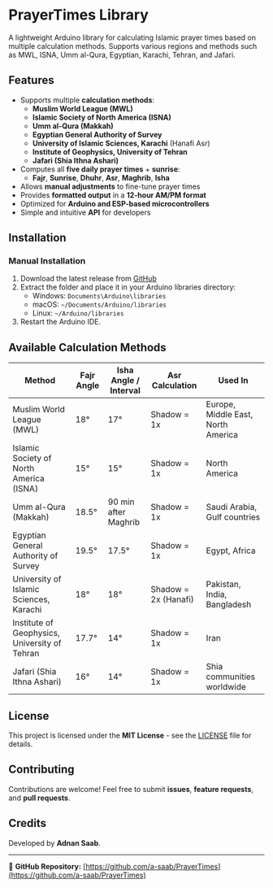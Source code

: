 # PrayerTimes Library

A lightweight Arduino library for calculating Islamic prayer times based on multiple calculation methods. Supports various regions and methods such as MWL, ISNA, Umm al-Qura, Egyptian, Karachi, Tehran, and Jafari.

## Features
- Supports multiple **calculation methods**:
  - **Muslim World League (MWL)**
  - **Islamic Society of North America (ISNA)**
  - **Umm al-Qura (Makkah)**
  - **Egyptian General Authority of Survey**
  - **University of Islamic Sciences, Karachi** (Hanafi Asr)
  - **Institute of Geophysics, University of Tehran**
  - **Jafari (Shia Ithna Ashari)**
- Computes all **five daily prayer times** + **sunrise**:
  - **Fajr**, **Sunrise**, **Dhuhr**, **Asr**, **Maghrib**, **Isha**
- Allows **manual adjustments** to fine-tune prayer times
- Provides **formatted output** in a **12-hour AM/PM format**
- Optimized for **Arduino and ESP-based microcontrollers**
- Simple and intuitive **API** for developers

## Installation

### Manual Installation
1. Download the latest release from [GitHub](https://github.com/a-saab/PrayerTimes)
2. Extract the folder and place it in your Arduino libraries directory:
   - Windows: `Documents\Arduino\libraries`
   - macOS: `~/Documents/Arduino/libraries`
   - Linux: `~/Arduino/libraries`
3. Restart the Arduino IDE.

## Available Calculation Methods

| Method                                    | Fajr Angle | Isha Angle / Interval | Asr Calculation    | Used In |
|------------------------------------------|-----------|---------------------|-------------------|---------|
| Muslim World League (MWL)                 | 18°       | 17°                 | Shadow = 1x       | Europe, Middle East, North America |
| Islamic Society of North America (ISNA)   | 15°       | 15°                 | Shadow = 1x       | North America |
| Umm al-Qura (Makkah)                      | 18.5°     | 90 min after Maghrib | Shadow = 1x       | Saudi Arabia, Gulf countries |
| Egyptian General Authority of Survey      | 19.5°     | 17.5°               | Shadow = 1x       | Egypt, Africa |
| University of Islamic Sciences, Karachi   | 18°       | 18°                 | Shadow = 2x (Hanafi) | Pakistan, India, Bangladesh |
| Institute of Geophysics, University of Tehran | 17.7°  | 14°                 | Shadow = 1x       | Iran |
| Jafari (Shia Ithna Ashari)                | 16°       | 14°                 | Shadow = 1x       | Shia communities worldwide |

## License
This project is licensed under the **MIT License** - see the [LICENSE](LICENSE) file for details.

## Contributing
Contributions are welcome! Feel free to submit **issues**, **feature requests**, and **pull requests**.

## Credits
Developed by **Adnan Saab**.

---
📌 **GitHub Repository:** [https://github.com/a-saab/PrayerTimes](https://github.com/a-saab/PrayerTimes)


